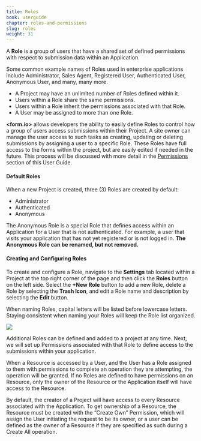 ```yaml
---
title: Roles
book: userguide
chapter: roles-and-permissions
slug: roles
weight: 31
---
```

A **Role** is a group of users that have a shared set of defined permissions with respect to submission data within an Application.

Some common example names of Roles used in enterprise applications include Administrator, Sales Agent, Registered User, Authenticated User, Anonymous User, and many, many more.

 - A Project may have an unlimited number of Roles defined within it.
 - Users within a Role share the same permissions.
 - Users within a Role inherit the permissions associated with that Role.
 - A User may be assigned to more than one Role.

**&lt;<span class="text-primary">form</span>.<span class="text-secondary">io</span>&gt;** allows developers the ability to easily define Roles to control how a group of users access submissions within their Project. A site owner can manage the user access to such tasks as creating, updating or deleting submissions by assigning a user to a specific Role. These Roles have full access to the forms within the project, but are easily edited if needed in the future. This process will be discussed with more detail in the [Permissions](http://help.form.io/userguide/#permissions) section of this User Guide.

#### Default Roles

When a new Project is created, three (3) Roles are created by default:

 - Administrator
 - Authenticated
 - Anonymous

The Anonymous Role is a special Role that defines access within an Application for a User that is not authenticated. For example, a user that visits your application that has not yet registered or is not logged in. **The Anonymous Role can be renamed, but not removed.**

#### Creating and Configuring Roles

To create and configure a Role, navigate to the **Settings** tab located within a Project at the top right corner of the page and then click the **Roles** button on the left side. Select the **+New Role** button to add a new Role, delete a Role by selecting the **Trash Icon**, and edit a Role name and description by selecting the **Edit** button.

<p class="note">When naming Roles, capital letters will be listed before lowercase letters. Staying consistent when naming your Roles will keep the Role list organized.</p>

![](https://cloud.githubusercontent.com/assets/13321142/9473021/2e75b59c-4b1e-11e5-8d89-201e63c562a2.png)

Additional Roles can be defined and added to a project at any time. Next, we will set up Permissions associated with that Role to define access to the submissions within your application.

<div class="note" markdown="1">
When a Resource is accessed by a User, and the User has a Role assigned to them with permissions to complete an operation they are attempting, the operation will be granted. If no Roles are defined to have permissions on an Resource, only the owner of the Resource or the Application itself will have access to the Resource.

By default, the creator of a Project will have access to every Resource associated with the Application. To get ownership of a Resource, the Resource must be created with the “Create Own” Permission, which will assign the User initiating the request to be its owner, or a user can be defined as the owner of a Resource if they are specified as such during a Create All operation.
</div>

